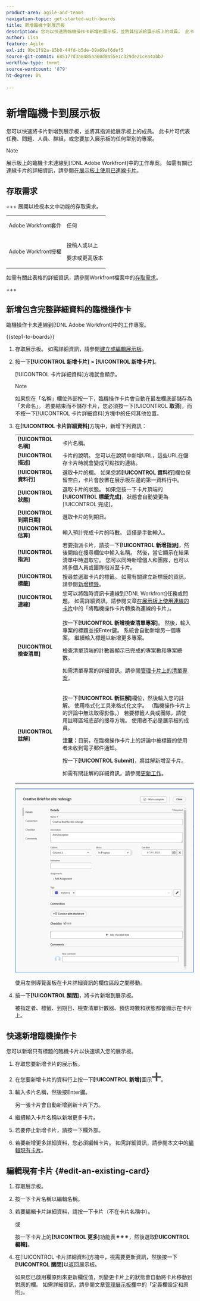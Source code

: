 ```yaml
---
product-area: agile-and-teams
navigation-topic: get-started-with-boards
title: 新增臨機卡到展示板
description: 您可以快速將臨機操作卡新增到展示板，並將其指派給展示板上的成員。 此卡片可代表任務、問題、人員、群組，或您要加入展示板的任何型別的專案。
author: Lisa
feature: Agile
exl-id: 9bc1f92a-85b0-44fd-b5de-09a69af6def5
source-git-commit: 685177d3a8485aa60d8455e1c329de21cea4abb7
workflow-type: tm+mt
source-wordcount: '879'
ht-degree: 0%

---
```


# 新增臨機卡到展示板

您可以快速將卡片新增到展示板，並將其指派給展示板上的成員。 此卡片可代表任務、問題、人員、群組，或您要加入展示板的任何型別的專案。

>[!NOTE]
>
>展示板上的臨機卡未連線到[!DNL Adobe Workfront]中的工作專案。 如需有關已連線卡片的詳細資訊，請參閱[在展示板上使用已連線卡片](/help/quicksilver/agile/get-started-with-boards/connected-cards.md)。

## 存取需求

+++ 展開以檢視本文中功能的存取需求。

<table style="table-layout:auto"> 
 <col> 
 <col> 
 <tbody> 
  <tr> 
   <td role="rowheader">Adobe Workfront套件</td> 
   <td> <p>任何</p> </td> 
  </tr> 
  <tr> 
   <td role="rowheader">Adobe Workfront授權</td> 
   <td> 
   <p>投稿人或以上</p> 
   <p>要求或更高版本</p>
   </td> 
  </tr> 
 </tbody> 
</table>

如需有關此表格的詳細資訊，請參閱Workfront檔案中的[存取需求](/help/quicksilver/administration-and-setup/add-users/access-levels-and-object-permissions/access-level-requirements-in-documentation.md)。

+++

## 新增包含完整詳細資料的臨機操作卡

臨機操作卡未連線到[!DNL Adobe Workfront]中的工作專案。

{{step1-to-boards}}

1. 存取展示板。 如需詳細資訊，請參閱[建立或編輯展示板](../../agile/get-started-with-boards/create-edit-board.md)。
1. 按一下&#x200B;**[!UICONTROL 新增卡片] > [!UICONTROL 新增卡片]**。

   [!UICONTROL 卡片詳細資料]方塊就會顯示。

   >[!NOTE]
   >
   >如果您在「名稱」欄位外部按一下，臨機操作卡片會自動在最左欄底部儲存為「未命名」。 若要結束而不儲存卡片，您必須按一下&#x200B;[!UICONTROL **取消**]，而不按一下[!UICONTROL 卡片詳細資料]方塊中的任何其他位置。

1. 在&#x200B;**[!UICONTROL 卡片詳細資料]**&#x200B;方塊中，新增下列資訊：

   <table style="table-layout:auto"> 
    <col> 
    <col> 
    <tbody> 
     <tr> 
      <td role="rowheader"><strong>[!UICONTROL 名稱]</strong> </td> 
      <td>卡片名稱。</td> 
     </tr> 
     <tr> 
      <td role="rowheader"><strong>[!UICONTROL 描述]</strong> </td> 
      <td>卡片的說明。 您可以在說明中新增URL，這些URL在儲存卡片時就會變成可點按的連結。</td>
     </tr>
     <tr> 
      <td role="rowheader"><strong>[!UICONTROL 資料行]</strong> </td> 
      <td>選取卡片的欄。 如果您將<strong>[!UICONTROL 資料行]</strong>欄位保留空白，卡片會放置在展示板左邊的第一資料行中。</td>
     </tr>
     <tr> 
      <td role="rowheader"><strong>[!UICONTROL 狀態]</strong> </td> 
      <td>選取卡片的狀態。 如果您按一下卡片頂端的<strong>[!UICONTROL 標籤完成]</strong>，狀態會自動變更為[!UICONTROL 完成]。</td> 
     </tr>
     <tr> 
      <td role="rowheader"><strong>[!UICONTROL 到期日期]</strong></td> 
      <td>選取卡片的到期日。 </td>
     </tr>
     <tr> 
      <td role="rowheader"><strong>[!UICONTROL 估算]</strong></td> 
      <td>輸入預計完成卡片的時數。 這僅是手動輸入。</td>
     </tr>
     <tr> 
      <td role="rowheader"><strong>[!UICONTROL 指派]</strong> </td> 
      <td>若要指派卡片，請按一下<strong>[!UICONTROL 新增指派]</strong>，然後開始在搜尋欄位中輸入名稱。 然後，當它顯示在結果清單中時選取它。 您可以同時新增個人和團隊，也可以將多個人員或團隊指派至卡片。</td>
     </tr>     
     <tr> 
      <td role="rowheader"><strong>[!UICONTROL 標籤]</strong></td> 
      <td>搜尋並選取卡片的標籤。 如需有關建立新標籤的資訊，請參閱<a href="../../agile/get-started-with-boards/add-tags.md" class="MCXref xref">新增標籤</a>。</td> 
     </tr>
     <tr>
      <td role="rowheader"><strong>[!UICONTROL 連線]</strong> </td>
      <td>您可以將臨時資訊卡連線到[!DNL Workfront]任務或問題。 如需詳細資訊，請參閱文章<a href="/help/quicksilver/agile/get-started-with-boards/connected-cards.md">在展示板上使用連線的卡片</a>中的「將臨機操作卡片轉換為連線的卡片」。</td>
     </tr>
     <tr> 
      <td role="rowheader"><strong>[!UICONTROL 檢查清單]</strong> </td> 
      <td> <p>按一下<strong>[!UICONTROL 新增檢查清單專案]</strong>。 然後，輸入專案的標題並按Enter鍵。 系統會自動新增另一個專案。 繼續輸入標題以新增更多專案。</p> <p>檢查清單頂端的計數器顯示已完成的專案數和專案總數。</p> <p>如需清單專案的詳細資訊，請參閱<a href="/help/quicksilver/agile/get-started-with-boards/manage-checklist-items.md">管理卡片上的清單專案</a>。</p> </td> 
     </tr>
     <tr>
      <td role="rowheader"><strong>[!UICONTROL 註解]</strong></td>
      <td><p>按一下<strong>[!UICONTROL 新註解]</strong>欄位，然後輸入您的註解。 使用格式化工具來格式化文字。 （臨機操作卡片上的評論中無法取得影像。） 若要標籤人員或團隊，請使用註釋區域底部的搜尋方塊。 使用者不必是展示板的成員。</p><p><strong>注意：</strong>目前，在臨機操作卡片上的評論中被標籤的使用者未收到電子郵件通知。
      </p><p>按一下<strong>[!UICONTROL Submit]</strong>，將註解新增至卡片。</p>
      <p>如需有關註解的詳細資訊，請參閱<a href="/help/quicksilver/workfront-basics/updating-work-items-and-viewing-updates/update-work.md">更新工作</a>。</p></td>
     </tr>
    </tbody> 
   </table>

   ![臨機卡詳細資料](assets/ad-hoc-card-details-with-comments.png)

   使用左側導覽面板在卡片詳細資訊的欄位區段之間移動。

1. 按一下&#x200B;**[!UICONTROL 關閉]**，將卡片新增到展示板。

   被指定者、標籤、到期日、檢查清單計數器、預估時數和狀態都會顯示在卡片上。

## 快速新增臨機操作卡

您可以新增只有標題的臨機卡片以快速填入您的展示板。

1. 存取您要新增卡片的展示板。
1. 在您要新增卡片的資料行上按一下&#x200B;**[!UICONTROL 新增]**&#x200B;圖示![新增卡片](assets/addicon-spectrum.png)。
1. 輸入卡片名稱，然後按Enter鍵。

   另一張卡片會自動新增到新卡片下方。

1. 繼續輸入卡片名稱以新增更多卡片。
1. 若要停止新增卡片，請按一下欄外部。
1. 若要新增更多詳細資料，您必須編輯卡片。 如需詳細資訊，請參閱本文中的[編輯現有卡片](#edit-an-existing-card)。

## 編輯現有卡片 {#edit-an-existing-card}

1. 存取展示板。
1. 按一下卡片名稱以編輯名稱。
1. 若要編輯卡片詳細資料，請按一下卡片（不在卡片名稱中）。

   或

   按一下卡片上的&#x200B;**[!UICONTROL 更多]**&#x200B;功能表![[!UICONTROL 更多]](assets/more-icon-spectrum.png)，然後選取&#x200B;**[!UICONTROL 編輯]**。

1. 在[!UICONTROL 卡片詳細資料]方塊中，視需要更新資訊，然後按一下&#x200B;**[!UICONTROL 關閉]**&#x200B;以返回展示板。

   如果您已啟用欄原則來更新欄位值，則變更卡片上的狀態會自動將卡片移動到對應的欄。 如需詳細資訊，請參閱文章[管理展示板欄](/help/quicksilver/agile/get-started-with-boards/manage-board-columns.md)中的「定義欄設定和原則」。
